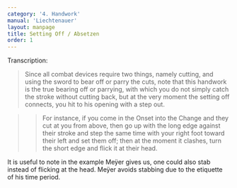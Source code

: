 ```yaml
---
category: '4. Handwork'
manual: 'Liechtenauer'
layout: manpage
title: Setting Off / Absetzen
order: 1
---
```


Transcription:

> Since all combat devices require two things, namely cutting, and using the sword to bear off or parry the cuts, note that this handwork is the true bearing off or parrying, with which you do not simply catch the stroke without cutting back, but at the very moment the setting off connects, you hit to his opening with a step out.

> > For instance, if you come in the Onset into the Change and they cut at you from above, then go up with the long edge against their stroke and step the same time with your right foot toward their left and set them off; then at the moment it clashes, turn the short edge and flick it at their head.

It is useful to note in the example Meÿer gives us, one could also stab instead of flicking at the head. Meÿer avoids stabbing due to the etiquette of his time period.